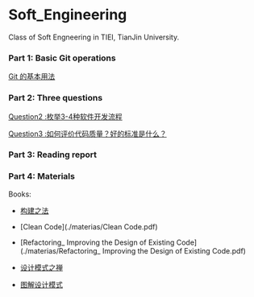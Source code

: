 # Soft_Engineering
Class of Soft Engneering in TIEI, TianJin University.

### Part 1: Basic Git operations

[Git 的基本用法](git_basics.md)

### Part 2: Three questions

[Question2 :枚举3-4种软件开发流程](./questions/Q2.枚举3-4种软件开发流程.md)

[Question3 :如何评价代码质量？好的标准是什么？](questions/Q3整洁的代码就是好的代码.md)



### Part 3: Reading report



### Part 4: Materials

Books:   

- [构建之法](./materias/构建之法.pdf)  

- [Clean Code](./materias/Clean Code.pdf)  

- [Refactoring_ Improving the Design of Existing Code](./materias/Refactoring_ Improving the Design of Existing Code.pdf)  

- [设计模式之禅](./materias/设计模式之禅（第2版）.pdf)  

- [图解设计模式](./materias/图解设计模式.pdf)  

  